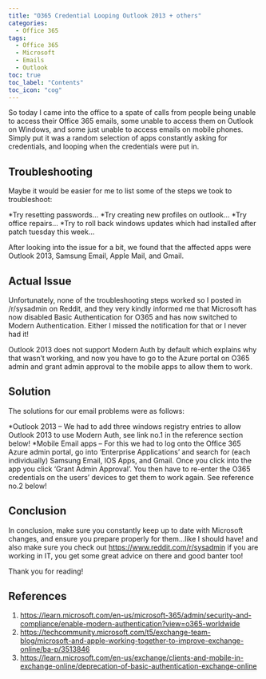 ```yaml
---
title: "O365 Credential Looping Outlook 2013 + others"
categories: 
  - Office 365 
tags:
  - Office 365
  - Microsoft
  - Emails
  - Outlook
toc: true
toc_label: "Contents"
toc_icon: "cog"
---
```


So today I came into the office to a spate of calls from people being unable to access their Office 365 emails, some unable to access them on Outlook on Windows, and some just unable to access emails on mobile phones. Simply put it was a random selection of apps constantly asking for credentials, and looping when the credentials were put in.

## Troubleshooting

Maybe it would be easier for me to list some of the steps we took to troubleshoot:

*Try resetting passwords…
*Try creating new profiles on outlook…
*Try office repairs…
*Try to roll back windows updates which had installed after patch tuesday this week…

After looking into the issue for a bit, we found that the affected apps were Outlook 2013, Samsung Email, Apple Mail, and Gmail.

## Actual Issue

Unfortunately, none of the troubleshooting steps worked so I posted in /r/sysadmin on Reddit, and they very kindly informed me that Microsoft has now disabled Basic Authentication for O365 and has now switched to Modern Authentication. Either I missed the notification for that or I never had it!

Outlook 2013 does not support Modern Auth by default which explains why that wasn’t working, and now you have to go to the Azure portal on O365 admin and grant admin approval to the mobile apps to allow them to work.

## Solution

The solutions for our email problems were as follows:

*Outlook 2013 – We had to add three windows registry entries to allow Outlook 2013 to use Modern Auth, see link no.1 in the reference section below!
*Mobile Email apps – For this we had to log onto the Office 365 Azure admin portal, go into ‘Enterprise Applications’ and search for (each individually) Samsung Email, IOS Apps, and Gmail. Once you click into the app you click ‘Grant Admin Approval’. You then have to re-enter the O365 credentials on the users’ devices to get them to work again. See reference no.2 below!

## Conclusion

In conclusion, make sure you constantly keep up to date with Microsoft changes, and ensure you prepare properly for them…like I should have! and also make sure you check out https://www.reddit.com/r/sysadmin if you are working in IT, you get some great advice on there and good banter too!

Thank you for reading!

## References

1. https://learn.microsoft.com/en-us/microsoft-365/admin/security-and-compliance/enable-modern-authentication?view=o365-worldwide
2. https://techcommunity.microsoft.com/t5/exchange-team-blog/microsoft-and-apple-working-together-to-improve-exchange-online/ba-p/3513846
3. https://learn.microsoft.com/en-us/exchange/clients-and-mobile-in-exchange-online/deprecation-of-basic-authentication-exchange-online

